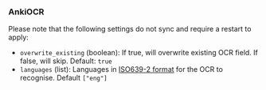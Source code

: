 ### AnkiOCR

Please note that the following settings do not sync and require a restart to apply:

- `overwrite_existing` (boolean): If true, will overwrite existing OCR field. If false, will skip. Default: `true`
- `languages` (list): Languages in [ISO639-2 format](https://www.loc.gov/standards/iso639-2/php/code_list.php) for the OCR to recognise. Default `["eng"]`
